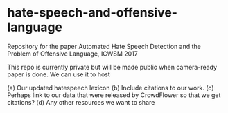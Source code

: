 # hate-speech-and-offensive-language
Repository for the paper Automated Hate Speech Detection and the Problem of Offensive Language, ICWSM 2017

This repo is currently private but will be made public when camera-ready paper is done. We can use it to host

(a) Our updated hatespeech lexicon
(b) Include citations to our work.
(c) Perhaps link to our data that were released by CrowdFlower so that we get citations?
(d) Any other resources we want to share
